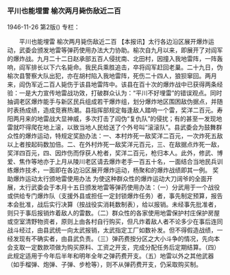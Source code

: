### 平川也能埋雷  榆次两月毙伤敌近二百

1946-11-26
第2版()
专栏：

　　平川也能埋雷
    榆次两月毙伤敌近二百
    【本报讯】太行各边沿区展开爆炸运动，武委会颁发地雷等弹药使用办法大力协助。榆次自九月以来，即展开了对阎军的爆炸战。九月二十二日赵承部五百人侵扰南、北田村，因撞入我地雷阵，一阵轰响，阎军排长以下六名毙命。我民兵乘胜追击，卒将阎军赶回老巢。二十九日，伪榆次县警察大队出犯，亦在胡村陷入我地雷阵，死伤二十四人，狼狈窜回。两月来，阎伪军近二百人毙伤于该县地雷阵中。该县在百十次的爆炸战中已获得两条经验：一是大力宣传地雷战功效，打破群众认为：“平川不好埋雷”的错误观点。同时抽调老区爆炸能手与新区民兵组成若干爆炸组，划分爆炸地区围困敌伪据点，并随时表扬成绩，造成竞赛热潮。县指挥部规定每逢敌人踏响一个雷，奖洋二百元。寿阳两月来的地雷战大显神威，多次打击了阎伪“复仇队”的侵扰；有的甚至一发现地雷就吓得爬在地上滚，以致当地人民给送了个外号叫“滚滚队”。县武委会为鼓舞群众性的爆炸运动，特规定奖励办法：一、本村炸死一敌奖洋二百元，一次炸死五敌以上者按起码数加倍。二、在外村炸死一敌奖洋元百元，三、在敌据点炸死一敌，奖洋四百元，四、因炸伤而俘获人枪者，奖洋二百元，枪归本人。此外，修武、博爱、焦作等地亦于上月从陵川老区请去爆炸老手一百五十名，一面结合当地民兵训练爆炸技术，一面即在各边沿区展开爆炸运动，杨聚和的爆炸战绩即其一例。
    奖助爆炸运动太行颁地雷使用办法
    为使这种群众性的爆炸运动大刀阔爷的全面开展，太行武委会于本月十五日颁发地雷等弹药使用办法：（一）分武用于一个战役或供给专门爆炸队（支援外县或担任一定封锁爆炸任务）者，事先制定预算，报告本会批准，战后实行决算（按战役实消耗数制表），给以报销。未经事先批准者，则只于事后报销炸着敌人的雷数。（二）群众性的各家使用地雷保护村庄保护房屋或空室清野物资者，原则上由各村自行购买，但凡炸着敌人者不论多少在事后连同战斗经过，由县武统一向太武报销，太武指定工厂如数补发。但不得假造战绩，一经发现有不确实者，由县武负责。（三）弹药费按分区之大小斗争的情况，先向本会支取一定数款项做为购买原料、工资之开支，完成分配任务后定期结算。（四）此规定适用于今年后半年和明年全年之弹药费开支。（五）地雷以外之其他武器（如手榴弹、炮弹、子弹、步枪等），则不从弹药费开支，仍采取购买制。

